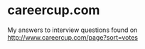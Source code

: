 careercup.com
=============

My answers to interview questions found on http://www.careercup.com/page?sort=votes
